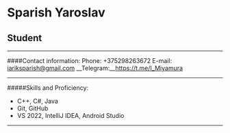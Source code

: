 # Sparish Yaroslav
## Student
___
####Contact information:
Phone: +375298263672
E-mail: iariksparish@gmail.com
__Telegram:__https://t.me/I_Miyamura
___
#####Skills and Proficiency:
* С++, С#, Java
* Git, GitHub
* VS 2022, IntelliJ IDEA, Android Studio
___
